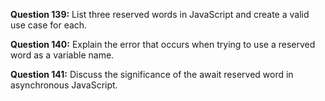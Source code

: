 **Question 139:** List three reserved words in JavaScript and create a valid use case for each.

**Question 140:** Explain the error that occurs when trying to use a reserved word as a variable name.

**Question 141:** Discuss the significance of the await reserved word in asynchronous JavaScript.